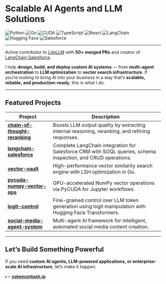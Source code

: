 # Scalable AI Agents and LLM Solutions

![Python](https://img.shields.io/badge/Python-3776AB?logo=python\&logoColor=white)
![Go](https://img.shields.io/badge/Go-00ADD8?logo=go\&logoColor=white)
![CUDA](https://img.shields.io/badge/CUDA-76B900?logo=nvidia\&logoColor=white)
![TypeScript](https://img.shields.io/badge/TypeScript-3178C6?logo=typescript\&logoColor=white)
![React](https://img.shields.io/badge/React-61DAFB?logo=react\&logoColor=black)
![LangChain](https://img.shields.io/badge/LangChain-121D33?logo=langchain\&logoColor=white)
![Hugging Face](https://img.shields.io/badge/Hugging%20Face-FFD21E?logo=huggingface\&logoColor=black)
![Salesforce](https://img.shields.io/badge/Salesforce-00A1E0?logo=salesforce\&logoColor=white)

---

Active contributor to [LiteLLM](https://github.com/BerriAI/litellm) with **50+ merged PRs** and creator of [LangChain Salesforce](https://github.com/colesmcintosh/langchain-salesforce).

I help **design, build, and deploy custom AI systems** — from **multi-agent orchestration** to **LLM optimization** to **vector search infrastructure**. If you’re looking to bring AI into your business in a way that’s **scalable, reliable, and production-ready**, this is what I do.

---

## Featured Projects

| Project                                                                                       | Description                                                                                                  |
| --------------------------------------------------------------------------------------------- | ------------------------------------------------------------------------------------------------------------ |
| [**chain-of-thought-reranking**](https://github.com/colesmcintosh/chain-of-thought-reranking) | Boosts LLM output quality by extracting internal reasoning, reranking, and refining responses.               |
| [**langchain-salesforce**](https://github.com/colesmcintosh/langchain-salesforce)             | Complete LangChain integration for Salesforce CRM with SOQL queries, schema inspection, and CRUD operations. |
| [**vector-vault**](https://github.com/colesmcintosh/vector-vault)                             | High-performance vector similarity search engine with LSH optimization in Go.                                |
| [**pycuda-numpy-vector-ops**](https://github.com/colesmcintosh/pycuda-numpy-vector-ops)       | GPU-accelerated NumPy vector operations via PyCUDA for Jupyter workflows.                                    |
| [**logit-control**](https://github.com/colesmcintosh/logit-control)                           | Fine-grained control over LLM token generation using logit manipulation with Hugging Face Transformers.      |
| [**social-media-agent-system**](https://github.com/colesmcintosh/social-media-agent-system)   | Multi-agent AI framework for intelligent, automated social media content creation.                           |

---

## Let’s Build Something Powerful

If you need **custom AI agents, LLM-powered applications, or enterprise-scale AI infrastructure**, let’s make it happen.

👉 [**colemcintosh.io**](https://colemcintosh.io)
